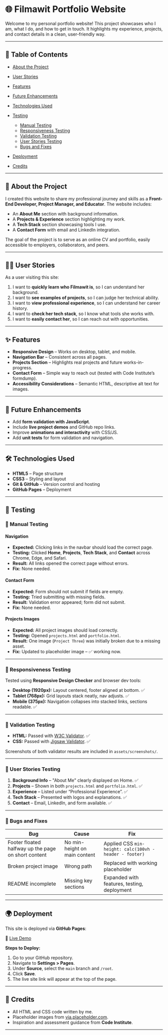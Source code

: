 # 🌐 Filmawit Portfolio Website

Welcome to my personal portfolio website! This project showcases who I am, what I do, and how to get in touch. It highlights my experience, projects, and contact details in a clean, user-friendly way.

---

## 📖 Table of Contents

- [About the Project](#about-the-project)
- [User Stories](#user-stories)
- [Features](#features)
- [Future Enhancements](#future-enhancements)
- [Technologies Used](#technologies-used)
- [Testing](#testing)

  - [Manual Testing](#manual-testing)
  - [Responsiveness Testing](#responsiveness-testing)
  - [Validation Testing](#validation-testing)
  - [User Stories Testing](#user-stories-testing)
  - [Bugs and Fixes](#bugs-and-fixes)

- [Deployment](#deployment)
- [Credits](#credits)

---

## 📝 About the Project

I created this website to share my professional journey and skills as a **Front-End Developer, Project Manager, and Educator**.
The website includes:

- An **About Me** section with background information.
- A **Projects & Experience** section highlighting my work.
- A **Tech Stack** section showcasing tools I use.
- A **Contact Form** with email and LinkedIn integration.

The goal of the project is to serve as an online CV and portfolio, easily accessible to employers, collaborators, and peers.

---

## 👩‍💻 User Stories

As a user visiting this site:

1. I want to **quickly learn who Filmawit is**, so I can understand her background.
2. I want to **see examples of projects**, so I can judge her technical ability.
3. I want to **view professional experience**, so I can understand her career history.
4. I want to **check her tech stack**, so I know what tools she works with.
5. I want to **easily contact her**, so I can reach out with opportunities.

---

## ✨ Features

- **Responsive Design** – Works on desktop, tablet, and mobile.
- **Navigation Bar** – Consistent across all pages.
- **Projects Section** – Highlights real projects and future works-in-progress.
- **Contact Form** – Simple way to reach out (tested with Code Institute’s formdump).
- **Accessibility Considerations** – Semantic HTML, descriptive alt text for images.

---

## 🚀 Future Enhancements

- Add **form validation with JavaScript**.
- Include **live project demos** and GitHub repo links.
- Improve **animations and interactivity** with CSS/JS.
- Add **unit tests** for form validation and navigation.

---

## 🛠️ Technologies Used

- **HTML5** – Page structure
- **CSS3** – Styling and layout
- **Git & GitHub** – Version control and hosting
- **GitHub Pages** – Deployment

---

## 🧪 Testing

### 🔹 Manual Testing

#### Navigation

- **Expected:** Clicking links in the navbar should load the correct page.
- **Testing:** Clicked **Home**, **Projects**, **Tech Stack**, and **Contact** across Chrome, Edge, and Safari.
- **Result:** All links opened the correct page without errors.
- **Fix:** None needed.

#### Contact Form

- **Expected:** Form should not submit if fields are empty.
- **Testing:** Tried submitting with missing fields.
- **Result:** Validation error appeared; form did not submit.
- **Fix:** None needed.

#### Projects Images

- **Expected:** All project images should load correctly.
- **Testing:** Opened `projects.html` and `portfolio.html`.
- **Result:** One image (`Project Three`) was initially broken due to a missing asset.
- **Fix:** Updated to placeholder image – ✅ working now.

---

### 🔹 Responsiveness Testing

Tested using **Responsive Design Checker** and browser dev tools:

- **Desktop (1920px):** Layout centered, footer aligned at bottom. ✅
- **Tablet (768px):** Grid layouts stack neatly, nav adjusts. ✅
- **Mobile (375px):** Navigation collapses into stacked links, sections readable. ✅

---

### 🔹 Validation Testing

- **HTML:** Passed with [W3C Validator](https://validator.w3.org/). ✅
- **CSS:** Passed with [Jigsaw Validator](https://jigsaw.w3.org/css-validator/). ✅

Screenshots of both validator results are included in `assets/screenshots/`.

---

### 🔹 User Stories Testing

1. **Background Info** – "About Me" clearly displayed on Home. ✅
2. **Projects** – Shown in both `projects.html` and `portfolio.html`. ✅
3. **Experience** – Listed under “Professional Experience”. ✅
4. **Tech Stack** – Presented with logos and explanations. ✅
5. **Contact** – Email, LinkedIn, and form available. ✅

---

### 🔹 Bugs and Fixes

| Bug                                                 | Cause                         | Fix                                                     |
| --------------------------------------------------- | ----------------------------- | ------------------------------------------------------- |
| Footer floated halfway up the page on short content | No min-height on main content | Applied CSS `min-height: calc(100vh - header - footer)` |
| Broken project image                                | Wrong path                    | Replaced with working placeholder                       |
| README incomplete                                   | Missing key sections          | Expanded with features, testing, deployment             |

---

## 🌍 Deployment

This site is deployed via **GitHub Pages**:

🔗 [Live Demo](https://fila2021.github.io/filmawit-portfolio/)

**Steps to Deploy:**

1. Go to your GitHub repository.
2. Navigate to **Settings > Pages**.
3. Under **Source**, select the `main` branch and `/root`.
4. Click **Save**.
5. The live site link will appear at the top of the page.

---

## 🙏 Credits

- All HTML and CSS code written by me.
- Placeholder images from [via.placeholder.com](https://via.placeholder.com).
- Inspiration and assessment guidance from **Code Institute**.

---
